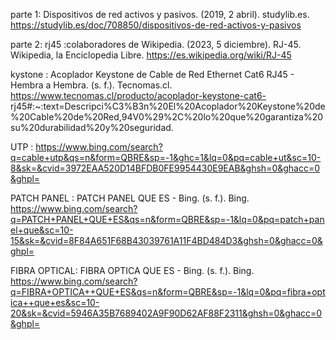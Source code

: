 parte 1:
Dispositivos de red activos y pasivos. (2019, 2 abril). studylib.es. https://studylib.es/doc/708850/dispositivos-de-red-activos-y-pasivos




parte 2:
rj45 :colaboradores de Wikipedia. (2023, 5 diciembre). RJ-45. Wikipedia, la Enciclopedia Libre. https://es.wikipedia.org/wiki/RJ-45


kystone : Acoplador Keystone de Cable de Red Ethernet Cat6 RJ45 - Hembra a Hembra. (s. f.). Tecnomas.cl. https://www.tecnomas.cl/producto/acoplador-keystone-cat6-
rj45#:~:text=Descripci%C3%B3n%20El%20Acoplador%20Keystone%20de%20Cable%20de%20Red,94V0%29%2C%20lo%20que%20garantiza%20su%20durabilidad%20y%20seguridad.


UTP : https://www.bing.com/search?q=cable+utp&qs=n&form=QBRE&sp=-1&ghc=1&lq=0&pq=cable+ut&sc=10-8&sk=&cvid=3972EAA520D14BFDB0FE9954430E9EAB&ghsh=0&ghacc=0&ghpl=



PATCH PANEL : PATCH PANEL QUE ES - Bing. (s. f.). Bing. https://www.bing.com/search?q=PATCH+PANEL+QUE+ES&qs=n&form=QBRE&sp=-1&lq=0&pq=patch+panel+que&sc=10-15&sk=&cvid=8F84A651F68B43039761A11F4BD484D3&ghsh=0&ghacc=0&ghpl=



FIBRA OPTICAL: FIBRA OPTICA QUE ES - Bing. (s. f.). Bing. https://www.bing.com/search?q=FIBRA+OPTICA++QUE+ES&qs=n&form=QBRE&sp=-1&lq=0&pq=fibra+optica++que+es&sc=10-20&sk=&cvid=5946A35B7689402A9F90D62AF88F2311&ghsh=0&ghacc=0&ghpl=
